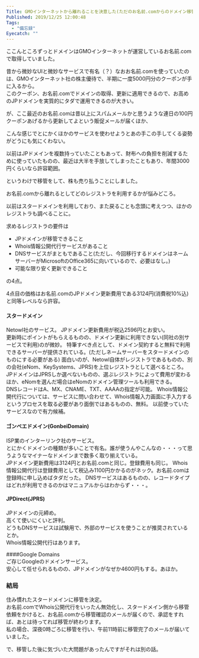 ```yaml
---
Title: GMOインターネットから離れることを決意した(ただのお名前.comからのドメイン移管の話)
Published: 2019/12/25 12:00:48
Tags:
  - "備忘録"
Eyecatch: ""
---
```

ここんところずっとドメインはGMOインターネットが運営しているお名前.comで取得していました。  

昔から微妙なUIと微妙なサービスで有名（？）なおお名前.comを使っていたのは、GMOインターネット社の株主優待で、半期に一度5000円分のクーポンが手に入るから。  
このクーポン、お名前.comでドメインの取得、更新に適用できるので、お高めのJPドメインを実質的にタダで運用できるのが大きい。  

が、ここ最近のお名前.comは昔以上にスパムメールかと思うような連日の100円クーポンあげるから更新してよという販促メールが届くほか、

<?# Twitter 1181110223357890560 /?>

こんな感じでとにかくほかのサービスを使わせようとあの手この手してくる姿勢がどうにも気にくわない。  


以前はJPドメインを複数持っていたこともあって、財布への負担を削減するために使っていたものの、最近は大半を手放してしまったこともあり、年間3000円くらいなら許容範囲。  

というわけで移管をして、株も売り払うことにしました。  


お名前.comから離れるとしてどのレジストラを利用するかが悩みどころ。  

以前はスタードメインを利用しており、また戻ることも念頭に考えつつ、ほかのレジストラも調べることに。  

求めるレジストラの要件は

* JPドメインが移管できること
* Whois情報公開代行サービスがあること
* DNSサービスがまともであること(ただし、今回移行するドメインはネームサーバーがMicrosoftのOffice365に向いているので、必要はなし。)
* 可能な限り安く更新できること

の4点。

4点目の価格はお名前.comのJPドメイン更新費用である3124円(消費税10%込)と同等レベルなら許容。  

#### スタードメイン 
Netowl社のサービス。 
JPドメイン更新費用が税込2596円とお安い。  
更新時にポイントがもらえるものの、ドメイン更新に利用できない(同社の別サービスで利用)のが微妙。
特筆すべき点として、ドメイン契約すると無料で利用できるサーバーが提供されている。(ただしネームサーバーをスタードメインのものにする必要がある)
面白いのが、Netowl自体がレジストラであるものの、別の会社(eNom、KeySystems、JPRS)を上位レジストラとして選べるところ。JPドメインはJPRSしか選べないものの、選ぶレジストラによって費用が変わるほか、eNomを選んだ場合はeNomのドメイン管理ツールも利用できる。  
DNSレコードはA、MX、CNAME、TXT、AAAAの指定が可能。
Whois情報公開代行については、サービスに問い合わせて、Whois情報入力画面に手入力するというプロセスを取る必要があり面倒ではあるものの、無料。
以前使っていたサービスなので有力候補。

#### ゴンベエドメイン(GonbeiDomain)  
ISP業のインターリンク社のサービス。  
とにかくドメインの種類が多いことで有名。誰が使うんやこんなの・・・って思うようなマイナーなドメインまで数多く取り揃えている。  
JPドメイン更新費用は3124円とお名前.comと同じ。登録費用も同じ。
Whois情報公開代行は登録費用として税込み1100円かかるのがネック。お名前.comは登録時に申し込めばタダだった。
DNSサービスはあるものの、レコードタイプはどれが利用できるのかはマニュアルからはわからず・・・。

#### JPDirect(JPRS)
JPドメインの元締め。  
高くて使いにくいと評判。  
どうもDNSサービスは試験用で、外部のサービスを使うことが推奨されているとか。  
Whois情報公開代行はあります。

####Google Domains  
ご存じGoogleのドメインサービス。  
安心して任せられるものの、JPドメインがなぜか4600円もする。あほか。  

### 結局  
住み慣れたスタードメインに移管を決定。  
お名前.comでWhois公開代行をいったん無効化し、スタードメイン側から移管依頼をかけると、お名前.comから移管確認のメールが届くので、承認をすれば、あとは待ってれば移管が終わります。  
私の場合、深夜0時ごろに移管を行い、午前11時前に移管完了のメールが届いていました。  

で、移管した後に気づいた大問題があったんですがそれは別の話。